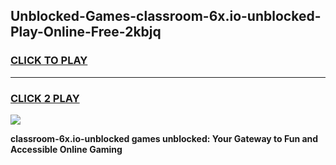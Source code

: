 
## Unblocked-Games-classroom-6x.io-unblocked-Play-Online-Free-2kbjq
<h3>
<a href="https://premium76.site?title=classroom-6x.io-unblocked&ref=26A">CLICK TO PLAY</a></h3>
<hr>

<h3>
<a href="https://premium76.site?title=classroom-6x.io-unblocked&ref=26A">CLICK 2 PLAY</a>
  
</h3>

<a href="https://premium76.site?title=classroom-6x.io-unblocked&ref=26A"><img src="https://clearcache.store/games.png"></a>


**classroom-6x.io-unblocked games unblocked: Your Gateway to Fun and Accessible Online Gaming**

